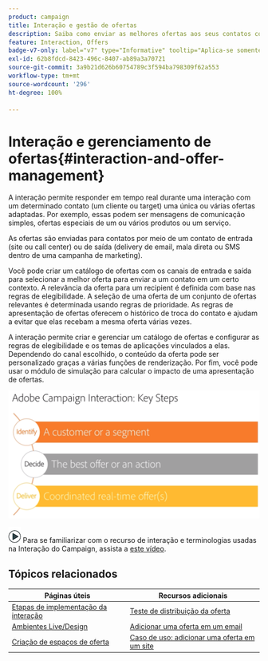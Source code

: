 ```yaml
---
product: campaign
title: Interação e gestão de ofertas
description: Saiba como enviar as melhores ofertas aos seus contatos com base nas regras de elegibilidade
feature: Interaction, Offers
badge-v7-only: label="v7" type="Informative" tooltip="Aplica-se somente ao Campaign Classic v7"
exl-id: 62b8fdcd-8423-496c-8407-ab89a3a70721
source-git-commit: 3a9b21d626b60754789c3f594ba798309f62a553
workflow-type: tm+mt
source-wordcount: '296'
ht-degree: 100%

---
```


# Interação e gerenciamento de ofertas{#interaction-and-offer-management}



A interação permite responder em tempo real durante uma interação com um determinado contato (um cliente ou target) uma única ou várias ofertas adaptadas. Por exemplo, essas podem ser mensagens de comunicação simples, ofertas especiais de um ou vários produtos ou um serviço.

As ofertas são enviadas para contatos por meio de um contato de entrada (site ou call center) ou de saída (delivery de email, mala direta ou SMS dentro de uma campanha de marketing).

Você pode criar um catálogo de ofertas com os canais de entrada e saída para selecionar a melhor oferta para enviar a um contato em um certo contexto. A relevância da oferta para um recipient é definida com base nas regras de elegibilidade. A seleção de uma oferta de um conjunto de ofertas relevantes é determinada usando regras de prioridade. As regras de apresentação de ofertas oferecem o histórico de troca do contato e ajudam a evitar que elas recebam a mesma oferta várias vezes.

A interação permite criar e gerenciar um catálogo de ofertas e configurar as regras de elegibilidade e os temas de aplicações vinculados a elas. Dependendo do canal escolhido, o conteúdo da oferta pode ser personalizado graças a várias funções de renderização. Por fim, você pode usar o módulo de simulação para calcular o impacto de uma apresentação de ofertas.

![](assets/Offermgt2.png)

![](assets/do-not-localize/how-to-video.png) Para se familiarizar com o recurso de interação e terminologias usadas na Interação do Campaign, assista a [este vídeo](https://helpx.adobe.com/campaign/classic/how-to/acs-overview.html?playlist=/ccx/v1/collection/product/campaign/classic/segment/digital-marketers/explevel/intermediate/applaunch/get-started/collection.ccx.js&amp;ref=helpx.adobe.com).

## Tópicos relacionados

| Páginas úteis | Recursos adicionais |
|---|---|
| [Etapas de implementação da interação](../../interaction/using/implementation-steps.md) | [Teste de distribuição da oferta](../../interaction/using/about-offers-simulation.md) |
| [Ambientes Live/Design](../../interaction/using/live-design-environments.md) | [Adicionar uma oferta em um email](../../interaction/using/integrating-an-offer-via-the-wizard.md) |
| [Criação de espaços de oferta](../../interaction/using/creating-offer-spaces.md) | [Caso de uso: adicionar uma oferta em um site](../../interaction/using/offers-on-an-inbound-channel.md) |
